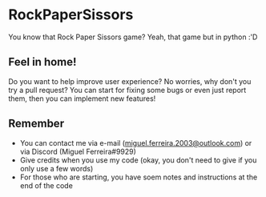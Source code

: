 # RockPaperSissors
You know that Rock Paper Sissors game? Yeah, that game but in python :'D

## Feel in home!
Do you want to help improve user experience? No worries, why don't you try a pull request?
You can start for fixing some bugs or even just report them, then you can implement new features!

## Remember

* You can contact me via e-mail (miguel.ferreira.2003@outlook.com) or via Discord (Miguel Ferreira#9929)
* Give credits when you use my code (okay, you don't need to give if you only use a few words)
* For those who are starting, you have soem notes and instructions at the end of the code
